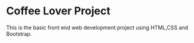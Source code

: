 # Coffee Lover Project

This is the basic front end web development project using HTML,CSS and Bootstrap.

